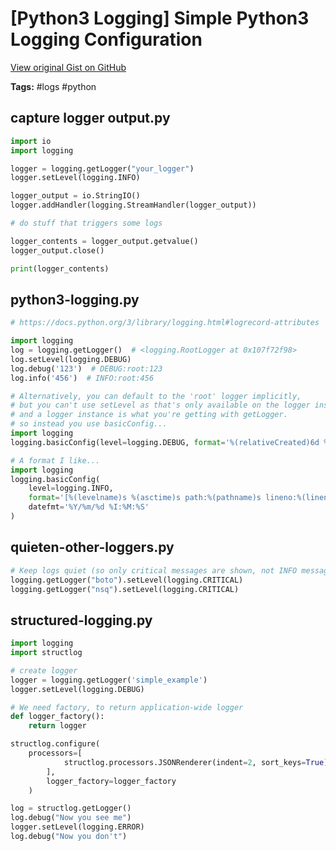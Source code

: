 # [Python3 Logging] Simple Python3 Logging Configuration 

[View original Gist on GitHub](https://gist.github.com/Integralist/0f088983d522de5c0c81ea148823eef1)

**Tags:** #logs #python

## capture logger output.py

```python
import io
import logging

logger = logging.getLogger("your_logger")
logger.setLevel(logging.INFO)

logger_output = io.StringIO()
logger.addHandler(logging.StreamHandler(logger_output))

# do stuff that triggers some logs

logger_contents = logger_output.getvalue()
logger_output.close()

print(logger_contents)
```

## python3-logging.py

```python
# https://docs.python.org/3/library/logging.html#logrecord-attributes

import logging
log = logging.getLogger()  # <logging.RootLogger at 0x107f72f98>
log.setLevel(logging.DEBUG)
log.debug('123')  # DEBUG:root:123
log.info('456')  # INFO:root:456

# Alternatively, you can default to the 'root' logger implicitly,
# but you can't use setLevel as that's only available on the logger instance,
# and a logger instance is what you're getting with getLogger.
# so instead you use basicConfig...
import logging
logging.basicConfig(level=logging.DEBUG, format='%(relativeCreated)6d %(threadName)s %(message)s')

# A format I like...
import logging
logging.basicConfig(
    level=logging.INFO,
    format='[%(levelname)s %(asctime)s path:%(pathname)s lineno:%(lineno)s] %(message)s',
    datefmt='%Y/%m/%d %I:%M:%S'
)
```

## quieten-other-loggers.py

```python
# Keep logs quiet (so only critical messages are shown, not INFO messages)
logging.getLogger("boto").setLevel(logging.CRITICAL)
logging.getLogger("nsq").setLevel(logging.CRITICAL)
```

## structured-logging.py

```python
import logging
import structlog

# create logger
logger = logging.getLogger('simple_example')
logger.setLevel(logging.DEBUG)

# We need factory, to return application-wide logger
def logger_factory():
    return logger

structlog.configure(
    processors=[
            structlog.processors.JSONRenderer(indent=2, sort_keys=True)      
        ],
        logger_factory=logger_factory
    )

log = structlog.getLogger()
log.debug("Now you see me")
logger.setLevel(logging.ERROR)
log.debug("Now you don't")
```

